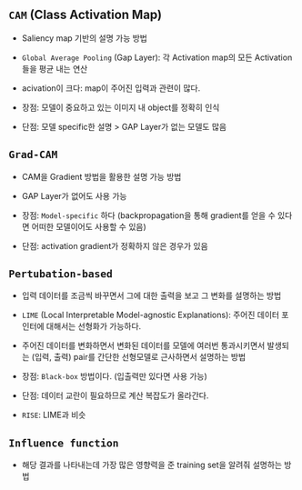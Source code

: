 ## `CAM` (Class Activation Map)

- Saliency map 기반의 설명 가능 방법

- `Global Average Pooling` (Gap Layer): 각 Activation map의 모든 Activation들을 평균 내는 연산

- acivation이 크다: map이 주어진 입력과 관련이 많다. 

- 장점: 모델이 중요하고 있는 이미지 내 object를 정확히 인식 

- 단점: 모델 specific한 설명 > GAP Layer가 없는 모델도 많음

## `Grad-CAM`

- CAM을 Gradient 방법을 활용한 설명 가능 방법

- GAP Layer가 없어도 사용 가능

- 장점: `Model-specific` 하다 (backpropagation을 통해 gradient를 얻을 수 있다면 어떠한 모델이어도 사용할 수 있음)

- 단점: activation gradient가 정확하지 않은 경우가 있음 

## `Pertubation-based`

- 입력 데이터를 조금씩 바꾸면서 그에 대한 출력을 보고 그 변화를 설명하는 방법

- `LIME` (Local Interpretable Model-agnostic Explanations): 주어진 데이터 포인터에 대해서는 선형화가 가능하다.

- 주어진 데이터를 변화하면서 변화된 데이터를 모델에 여러번 통과시키면서 발생되는 (입력, 출력) pair를 간단한 선형모델로 근사하면서 설명하는 방법

- 장점: `Black-box` 방법이다. (입출력만 있다면 사용 가능)

- 단점: 데이터 교란이 필요하므로 계산 복잡도가 올라간다.

- `RISE`: LIME과 비슷

## `Influence function` 

- 해당 결과를 나타내는데 가장 많은 영향력을 준 training set을 알려줘 설명하는 방법